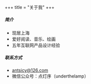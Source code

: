 +++
title = "关于我"
+++

##### 简介
- 现居上海
- 爱好阅读、音乐、绘画
- 五年互联网产品设计经验

##### 联系方式
- [antsicy@126.com](antsicy@126.com)
- 微信公众号：点灯序（underthelamp）